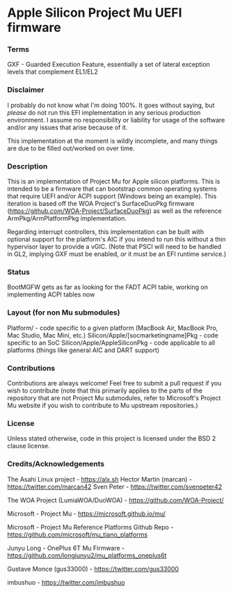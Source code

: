 Apple Silicon Project Mu UEFI firmware
===================================================

### Terms

GXF - Guarded Execution Feature, essentially a set of lateral exception levels that complement EL1/EL2

### Disclaimer

I probably do not know what I'm doing 100%. It goes without saying, but *please* do not run this EFI implementation in any serious production environment. I assume no responsibility or liability for usage of the software and/or any issues that arise because of it.

This implementation at the moment is wildly incomplete, and many things are due to be filled out/worked on over time.

### Description

This is an implementation of Project Mu for Apple silicon platforms. This is intended to be a firmware that can bootstrap common operating systems that require UEFI and/or ACPI support (Windows being an example). This iteration is based off the WOA Project's SurfaceDuoPkg firmware (https://github.com/WOA-Project/SurfaceDuoPkg) as well as the reference ArmPkg/ArmPlatformPkg implementation.

Regarding interrupt controllers, this implementation can be built with optional support for the platform's AIC if you intend to run this without a thin hypervisor layer to provide a vGIC.
(Note that PSCI will need to be handled in GL2, implying GXF must be enabled, *or* it must be an EFI runtime service.)

### Status

BootMGFW gets as far as looking for the FADT ACPI table, working on implementing ACPI tables now

### Layout (for non Mu submodules)

Platform/ - code specific to a given platform (MacBook Air, MacBook Pro, Mac Studio, Mac Mini, etc.)
Silicon/Apple/[socmarketingname]Pkg - code specific to an SoC
Silicon/Apple/AppleSiliconPkg - code applicable to all platforms (things like general AIC and DART support)

### Contributions

Contributions are always welcome! Feel free to submit a pull request if you wish to contribute (note that this primarily applies to the parts of the repository that are not Project Mu submodules, refer to Microsoft's Project Mu website if you wish to contribute to Mu upstream repositories.)

### License

Unless stated otherwise, code in this project is licensed under the BSD 2 clause license.

### Credits/Acknowledgements

The Asahi Linux project - https://alx.sh
    Hector Martin (marcan) - https://twitter.com/marcan42
    Sven Peter - https://twitter.com/svenpeter42

The WOA Project (LumiaWOA/DuoWOA) - https://github.com/WOA-Project/

Microsoft - Project Mu - https://microsoft.github.io/mu/

Microsoft - Project Mu Reference Platforms Github Repo - https://github.com/microsoft/mu_tiano_platforms

Junyu Long - OnePlus 6T Mu Firmware - https://github.com/longjunyu2/mu_platforms_oneplus6t

Gustave Monce (gus33000) - https://twitter.com/gus33000

imbushuo - https://twitter.com/imbushuo

